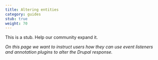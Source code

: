 ```yaml
---
title: Altering entities
category: guides
stub: true
weight: 70
---
```


This is a stub. Help our community expand it.

_On this page we want to instruct users how they can use event listeners and annotation plugins to alter the Drupal response._
